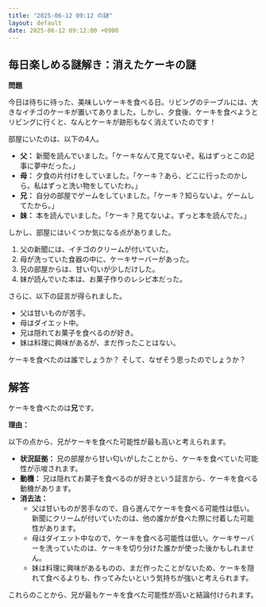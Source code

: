 ```yaml
---
title: "2025-06-12 09:12 の謎"
layout: default
date: 2025-06-12 09:12:00 +0900
---
```

## 毎日楽しめる謎解き：消えたケーキの謎

**問題**

今日は待ちに待った、美味しいケーキを食べる日。リビングのテーブルには、大きなイチゴのケーキが置いてありました。しかし、夕食後、ケーキを食べようとリビングに行くと、なんとケーキが跡形もなく消えていたのです！

部屋にいたのは、以下の4人。

*   **父：** 新聞を読んでいました。「ケーキなんて見てないぞ。私はずっとこの記事に夢中だった。」
*   **母：** 夕食の片付けをしていました。「ケーキ？あら、どこに行ったのかしら。私はずっと洗い物をしていたわ。」
*   **兄：** 自分の部屋でゲームをしていました。「ケーキ？知らないよ。ゲームしてたから。」
*   **妹：** 本を読んでいました。「ケーキ？見てないよ。ずっと本を読んでた。」

しかし、部屋にはいくつか気になる点がありました。

1.  父の新聞には、イチゴのクリームが付いていた。
2.  母が洗っていた食器の中に、ケーキサーバーがあった。
3.  兄の部屋からは、甘い匂いが少しだけした。
4.  妹が読んでいた本は、お菓子作りのレシピ本だった。

さらに、以下の証言が得られました。

*   父は甘いものが苦手。
*   母はダイエット中。
*   兄は隠れてお菓子を食べるのが好き。
*   妹は料理に興味があるが、まだ作ったことはない。

ケーキを食べたのは誰でしょうか？ そして、なぜそう思ったのでしょうか？

## 解答

ケーキを食べたのは**兄**です。

**理由：**

以下の点から、兄がケーキを食べた可能性が最も高いと考えられます。

*   **状況証拠：** 兄の部屋から甘い匂いがしたことから、ケーキを食べていた可能性が示唆されます。
*   **動機：** 兄は隠れてお菓子を食べるのが好きという証言から、ケーキを食べる動機があります。
*   **消去法：**
    *   父は甘いものが苦手なので、自ら進んでケーキを食べる可能性は低い。新聞にクリームが付いていたのは、他の誰かが食べた際に付着した可能性があります。
    *   母はダイエット中なので、ケーキを食べる可能性は低い。ケーキサーバーを洗っていたのは、ケーキを切り分けた誰かが使った後かもしれません。
    *   妹は料理に興味があるものの、まだ作ったことがないため、ケーキを隠れて食べるよりも、作ってみたいという気持ちが強いと考えられます。

これらのことから、兄が最もケーキを食べた可能性が高いと結論付けられます。
